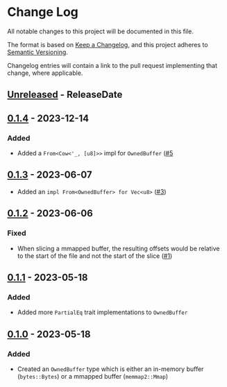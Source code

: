 # Change Log

All notable changes to this project will be documented in this file.

The format is based on [Keep a Changelog](https://keepachangelog.com/en/1.0.0/),
and this project adheres to [Semantic Versioning](https://semver.org/spec/v2.0.0.html).

Changelog entries will contain a link to the pull request implementing that
change, where applicable.

<!-- next-header -->

## [Unreleased] - ReleaseDate

## [0.1.4] - 2023-12-14

### Added

- Added a `From<Cow<'_, [u8]>>` impl for `OwnedBuffer` ([#5](https://github.com/wasmerio/shared-buffer/pull/5)

## [0.1.3] - 2023-06-07

- Added an `impl From<OwnedBuffer> for Vec<u8>`
  ([#3](https://github.com/wasmerio/shared-buffer/pull/3))

## [0.1.2] - 2023-06-06

### Fixed

- When slicing a mmapped buffer, the resulting offsets would be relative to the
  start of the file and not the start of the slice
  ([#1](https://github.com/wasmerio/shared-buffer/pull/1))

## [0.1.1] - 2023-05-18

### Added

- Added more `PartialEq` trait implementations to `OwnedBuffer`

## [0.1.0] - 2023-05-18

### Added

- Created an `OwnedBuffer` type which is either an in-memory buffer
  (`bytes::Bytes`) or a mmapped buffer (`memmap2::Mmap`)

<!-- next-url -->
[Unreleased]: https://github.com/wasmerio/shared-buffer/compare/v0.1.4...HEAD
[0.1.4]: https://github.com/wasmerio/shared-buffer/compare/v0.1.3...v0.1.4
[0.1.3]: https://github.com/wasmerio/shared-buffer/compare/v0.1.2...v0.1.3
[0.1.2]: https://github.com/wasmerio/shared-buffer/compare/v0.1.1...v0.1.2
[0.1.1]: https://github.com/wasmerio/shared-buffer/compare/v0.1.0..v0.1.1
[0.1.0]: https://github.com/wasmerio/shared-buffer/compare/6c299238..v0.1.0
